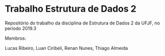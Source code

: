 # Trabalho Estrutura de Dados 2
Repositório do trabalho da disciplina de Estrutura de Dados 2 da UFJF, no período 2019.3

Membros: 

Lucas Ribeiro, Luan Ciribeli, Renan Nunes, Thiago Almeida
